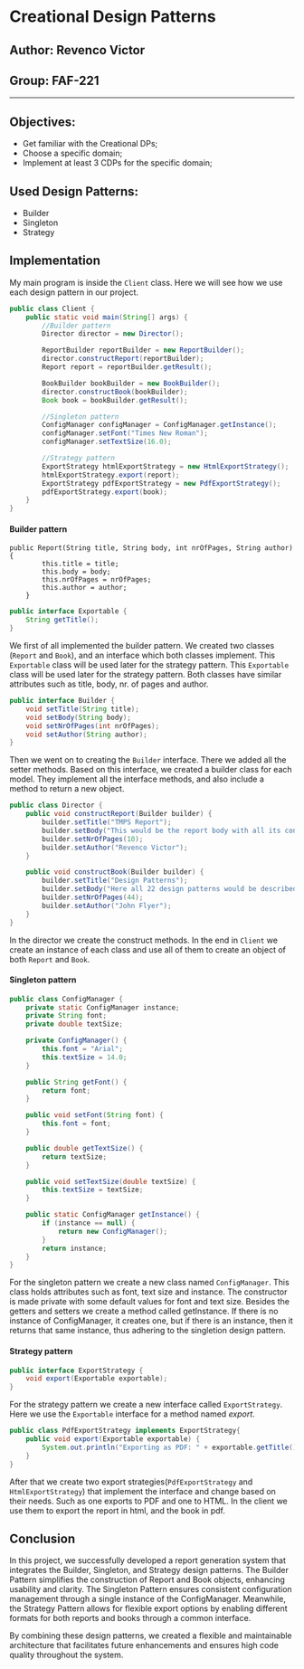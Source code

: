 # Creational Design Patterns


## Author: Revenco Victor
## Group: FAF-221

----

## Objectives:

* Get familiar with the Creational DPs;
* Choose a specific domain;
* Implement at least 3 CDPs for the specific domain;


## Used Design Patterns:

* Builder
* Singleton
* Strategy


## Implementation

My main program is inside the `Client` class. Here we will see how we use each design pattern in our project.
```Java
public class Client {
    public static void main(String[] args) {
        //Builder pattern
        Director director = new Director();

        ReportBuilder reportBuilder = new ReportBuilder();
        director.constructReport(reportBuilder);
        Report report = reportBuilder.getResult();

        BookBuilder bookBuilder = new BookBuilder();
        director.constructBook(bookBuilder);
        Book book = bookBuilder.getResult();

        //Singleton pattern
        ConfigManager configManager = ConfigManager.getInstance();
        configManager.setFont("Times New Roman");
        configManager.setTextSize(16.0);

        //Strategy pattern
        ExportStrategy htmlExportStrategy = new HtmlExportStrategy();
        htmlExportStrategy.export(report);
        ExportStrategy pdfExportStrategy = new PdfExportStrategy();
        pdfExportStrategy.export(book);
    }
}
```
#### Builder pattern
```
public Report(String title, String body, int nrOfPages, String author) {
        this.title = title;
        this.body = body;
        this.nrOfPages = nrOfPages;
        this.author = author;
    }
```
```Java
public interface Exportable {
    String getTitle();
}
```
We first of all implemented the builder pattern. We created two classes (`Report` and `Book`), and an interface which
both classes implement. This `Exportable` class will be used later for the strategy pattern.
This `Exportable` class will be used later for the strategy pattern.
Both classes have similar attributes such as title, body, nr. of pages and author. 
```Java
public interface Builder {
    void setTitle(String title);
    void setBody(String body);
    void setNrOfPages(int nrOfPages);
    void setAuthor(String author);
}
```
Then we went on to creating the `Builder` interface. There we added all the setter methods. Based on this interface, we created a builder class for each 
model. They implement all the interface methods, and also include a method to return a new object. 
```Java
public class Director {
    public void constructReport(Builder builder) {
        builder.setTitle("TMPS Report");
        builder.setBody("This would be the report body with all its contents.");
        builder.setNrOfPages(10);
        builder.setAuthor("Revenco Victor");
    }

    public void constructBook(Builder builder) {
        builder.setTitle("Design Patterns");
        builder.setBody("Here all 22 design patterns would be described.");
        builder.setNrOfPages(44);
        builder.setAuthor("John Flyer");
    }
}
```
In the director we 
create the construct methods. In the end in `Client` we create an instance of each class and use all of them to create 
an object of both `Report` and `Book`.

#### Singleton pattern
```Java
public class ConfigManager {
    private static ConfigManager instance;
    private String font;
    private double textSize;

    private ConfigManager() {
        this.font = "Arial";
        this.textSize = 14.0;
    }

    public String getFont() {
        return font;
    }

    public void setFont(String font) {
        this.font = font;
    }

    public double getTextSize() {
        return textSize;
    }

    public void setTextSize(double textSize) {
        this.textSize = textSize;
    }

    public static ConfigManager getInstance() {
        if (instance == null) {
            return new ConfigManager();
        }
        return instance;
    }
}
```
For the singleton pattern we create a new class named `ConfigManager`. This class holds attributes such as font, text size
and instance. The constructor is made private with some default values for font and text size. Besides the getters and 
setters we create a method called getInstance. If there is no instance of ConfigManager, it creates one, but if there is 
an instance, then it returns that same instance, thus adhering to the singletion design pattern.

#### Strategy pattern
```Java
public interface ExportStrategy {
    void export(Exportable exportable);
}
```
For the strategy pattern we create a new interface called `ExportStrategy`. Here we use the `Exportable` interface for a 
method named *export*. 
```Java
public class PdfExportStrategy implements ExportStrategy{
    public void export(Exportable exportable) {
        System.out.println("Exporting as PDF: " + exportable.getTitle());
    }
}
```
After that we create two export strategies(`PdfExportStrategy` and `HtmlExportStrategy`) that 
implement the interface and change based on their needs. Such as one exports to PDF and one to HTML. In the client we 
use them to export the report in html, and the book in pdf.

## Conclusion
In this project, we successfully developed a report generation system that integrates the Builder, Singleton, and 
Strategy design patterns. The Builder Pattern simplifies the construction of Report and Book objects, enhancing usability and 
clarity. The Singleton Pattern ensures consistent configuration management through a single instance of the 
ConfigManager. Meanwhile, the Strategy Pattern allows for flexible export options by enabling different formats 
for both reports and books through a common interface.

By combining these design patterns, we created a flexible and maintainable architecture that facilitates future 
enhancements and ensures high code quality throughout the system.